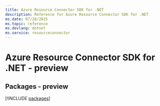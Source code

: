 ```yaml
---
title: Azure Resource Connector SDK for .NET
description: Reference for Azure Resource Connector SDK for .NET
ms.date: 07/28/2025
ms.topic: reference
ms.devlang: dotnet
ms.service: resourceconnector
---
```

# Azure Resource Connector SDK for .NET - preview
## Packages - preview
[!INCLUDE [packages](resource-connector-index.md)]